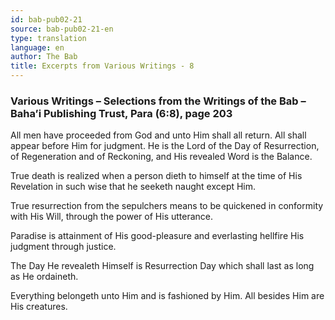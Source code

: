 ```yaml
---
id: bab-pub02-21
source: bab-pub02-21-en
type: translation
language: en
author: The Bab
title: Excerpts from Various Writings - 8
---
```

### Various Writings – Selections from the Writings of the Bab – Baha’i Publishing Trust, Para (6:8), page 203

All men have proceeded from God and unto Him shall all return. All shall appear before Him for judgment. He is the Lord of the Day of Resurrection, of Regeneration and of Reckoning, and His revealed Word is the Balance.

True death is realized when a person dieth to himself at the time of His Revelation in such wise that he seeketh naught except Him.

True resurrection from the sepulchers means to be quickened in conformity with His Will, through the power of His utterance.

Paradise is attainment of His good-pleasure and everlasting hellfire His judgment through justice.

The Day He revealeth Himself is Resurrection Day which shall last as long as He ordaineth.

Everything belongeth unto Him and is fashioned by Him. All besides Him are His creatures.